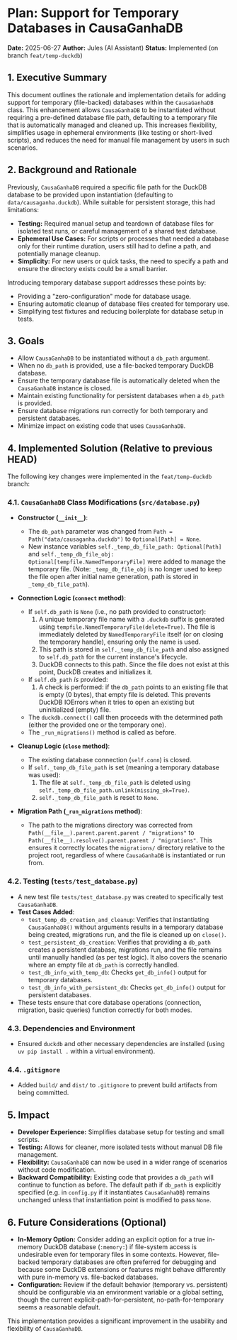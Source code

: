 # Plan: Support for Temporary Databases in CausaGanhaDB

**Date:** 2025-06-27
**Author:** Jules (AI Assistant)
**Status:** Implemented (on branch `feat/temp-duckdb`)

## 1. Executive Summary

This document outlines the rationale and implementation details for adding support for temporary (file-backed) databases within the `CausaGanhaDB` class. This enhancement allows `CausaGanhaDB` to be instantiated without requiring a pre-defined database file path, defaulting to a temporary file that is automatically managed and cleaned up. This increases flexibility, simplifies usage in ephemeral environments (like testing or short-lived scripts), and reduces the need for manual file management by users in such scenarios.

## 2. Background and Rationale

Previously, `CausaGanhaDB` required a specific file path for the DuckDB database to be provided upon instantiation (defaulting to `data/causaganha.duckdb`). While suitable for persistent storage, this had limitations:

*   **Testing:** Required manual setup and teardown of database files for isolated test runs, or careful management of a shared test database.
*   **Ephemeral Use Cases:** For scripts or processes that needed a database only for their runtime duration, users still had to define a path, and potentially manage cleanup.
*   **Simplicity:** For new users or quick tasks, the need to specify a path and ensure the directory exists could be a small barrier.

Introducing temporary database support addresses these points by:

*   Providing a "zero-configuration" mode for database usage.
*   Ensuring automatic cleanup of database files created for temporary use.
*   Simplifying test fixtures and reducing boilerplate for database setup in tests.

## 3. Goals

*   Allow `CausaGanhaDB` to be instantiated without a `db_path` argument.
*   When no `db_path` is provided, use a file-backed temporary DuckDB database.
*   Ensure the temporary database file is automatically deleted when the `CausaGanhaDB` instance is closed.
*   Maintain existing functionality for persistent databases when a `db_path` is provided.
*   Ensure database migrations run correctly for both temporary and persistent databases.
*   Minimize impact on existing code that uses `CausaGanhaDB`.

## 4. Implemented Solution (Relative to previous HEAD)

The following key changes were implemented in the `feat/temp-duckdb` branch:

### 4.1. `CausaGanhaDB` Class Modifications (`src/database.py`)

*   **Constructor (`__init__`)**:
    *   The `db_path` parameter was changed from `Path = Path("data/causaganha.duckdb")` to `Optional[Path] = None`.
    *   New instance variables `self._temp_db_file_path: Optional[Path]` and `self._temp_db_file_obj: Optional[tempfile.NamedTemporaryFile]` were added to manage the temporary file. (Note: `_temp_db_file_obj` is no longer used to keep the file open after initial name generation, path is stored in `_temp_db_file_path`).

*   **Connection Logic (`connect` method)**:
    *   If `self.db_path` is `None` (i.e., no path provided to constructor):
        1.  A unique temporary file name with a `.duckdb` suffix is generated using `tempfile.NamedTemporaryFile(delete=True)`. The file is immediately deleted by `NamedTemporaryFile` itself (or on closing the temporary handle), ensuring only the name is used.
        2.  This path is stored in `self._temp_db_file_path` and also assigned to `self.db_path` for the current instance's lifecycle.
        3.  DuckDB connects to this path. Since the file does not exist at this point, DuckDB creates and initializes it.
    *   If `self.db_path` *is* provided:
        1.  A check is performed: if the `db_path` points to an existing file that is empty (0 bytes), that empty file is deleted. This prevents DuckDB IOErrors when it tries to open an existing but uninitialized (empty) file.
    *   The `duckdb.connect()` call then proceeds with the determined path (either the provided one or the temporary one).
    *   The `_run_migrations()` method is called as before.

*   **Cleanup Logic (`close` method)**:
    *   The existing database connection (`self.conn`) is closed.
    *   If `self._temp_db_file_path` is set (meaning a temporary database was used):
        1.  The file at `self._temp_db_file_path` is deleted using `self._temp_db_file_path.unlink(missing_ok=True)`.
        2.  `self._temp_db_file_path` is reset to `None`.

*   **Migration Path (`_run_migrations` method)**:
    *   The path to the migrations directory was corrected from `Path(__file__).parent.parent.parent / "migrations"` to `Path(__file__).resolve().parent.parent / "migrations"`. This ensures it correctly locates the `migrations/` directory relative to the project root, regardless of where `CausaGanhaDB` is instantiated or run from.

### 4.2. Testing (`tests/test_database.py`)

*   A new test file `tests/test_database.py` was created to specifically test `CausaGanhaDB`.
*   **Test Cases Added**:
    *   `test_temp_db_creation_and_cleanup`: Verifies that instantiating `CausaGanhaDB()` without arguments results in a temporary database being created, migrations run, and the file is cleaned up on `close()`.
    *   `test_persistent_db_creation`: Verifies that providing a `db_path` creates a persistent database, migrations run, and the file remains until manually handled (as per test logic). It also covers the scenario where an empty file at `db_path` is correctly handled.
    *   `test_db_info_with_temp_db`: Checks `get_db_info()` output for temporary databases.
    *   `test_db_info_with_persistent_db`: Checks `get_db_info()` output for persistent databases.
*   These tests ensure that core database operations (connection, migration, basic queries) function correctly for both modes.

### 4.3. Dependencies and Environment

*   Ensured `duckdb` and other necessary dependencies are installed (using `uv pip install .` within a virtual environment).

### 4.4. `.gitignore`
*   Added `build/` and `dist/` to `.gitignore` to prevent build artifacts from being committed.

## 5. Impact

*   **Developer Experience:** Simplifies database setup for testing and small scripts.
*   **Testing:** Allows for cleaner, more isolated tests without manual DB file management.
*   **Flexibility:** `CausaGanhaDB` can now be used in a wider range of scenarios without code modification.
*   **Backward Compatibility:** Existing code that provides a `db_path` will continue to function as before. The default path if `db_path` is explicitly specified (e.g. in `config.py` if it instantiates `CausaGanhaDB`) remains unchanged unless that instantiation point is modified to pass `None`.

## 6. Future Considerations (Optional)

*   **In-Memory Option:** Consider adding an explicit option for a true in-memory DuckDB database (`:memory:`) if file-system access is undesirable even for temporary files in some contexts. However, file-backed temporary databases are often preferred for debugging and because some DuckDB extensions or features might behave differently with pure in-memory vs. file-backed databases.
*   **Configuration:** Review if the default behavior (temporary vs. persistent) should be configurable via an environment variable or a global setting, though the current explicit-path-for-persistent, no-path-for-temporary seems a reasonable default.

This implementation provides a significant improvement in the usability and flexibility of `CausaGanhaDB`.
